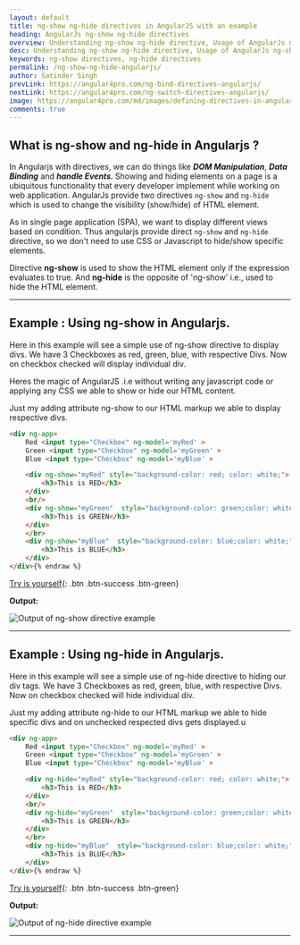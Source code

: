 ```yaml
---
layout: default
title: ng-show ng-hide directives in AngularJS with an example
heading: AngularJs ng-show ng-hide directives 
overview: Understanding ng-show ng-hide directive, Usage of AngularJs ng-show ng-hide directives with an example, Conditionally show / hide HTML element in AngularJs.
desc: Understanding ng-show ng-hide directive, Usage of AngularJs ng-show ng-hide directives with an example, Conditionally show / hide HTML element in AngularJs.
keywords: ng-show directives, ng-hide directives
permalink: /ng-show-ng-hide-angularjs/
author: Satinder Singh
prevLink: https://angular4pro.com/ng-bind-directives-angularjs/
nextLink: https://angular4pro.com/ng-switch-directives-angularjs/
image: https://angular4pro.com/md/images/defining-directives-in-angularjs.png
comments: true
---
```


## <i class="fa fa-angle-double-right color"></i> What is ng-show and ng-hide in Angularjs ?
In Angularjs with directives, we can do things like ***DOM Manipulation***, ***Data Binding*** and ***handle Events***. Showing and hiding elements on a page is a ubiquitous functionality that every developer implement while working on web application. AngularJs provide two directives `ng-show` and `ng-hide` which is used to change the visibility (show/hide) of HTML element. 

As in single page application (SPA), we want to display different views based on condition. Thus angularjs provide direct `ng-show` and `ng-hide` directive, so we don't need to use CSS or Javascript to hide/show specific elements. 

Directive **ng-show** is used to show the HTML element only if the expression evaluates to true. And **ng-hide** is the opposite of 'ng-show' i.e., used to hide the HTML element.

---

## <i class="fa fa-angle-double-right color"></i> Example : Using ng-show in Angularjs.

Here in this example will see a simple use of ng-show directive to display divs. We have 3 Checkboxes as red, green, blue, with respective Divs. Now on checkbox checked will display individual div. 

Heres the magic of AngularJS .i.e without writing any javascript code or applying any CSS we able to show or hide our HTML content. 

Just my adding attribute ng-show to our HTML markup we able to display respective divs.

```html {% raw %}
<div ng-app>
    Red <input type="Checkbox" ng-model='myRed' > 
    Green <input type="Checkbox" ng-model='myGreen' > 
    Blue <input type="Checkbox" ng-model='myBlue' > 

    <div ng-show="myRed" style="background-color: red; color: white;">
        <h3>This is RED</h3>
    </div>
    <br/>
    <div ng-show="myGreen"  style="background-color: green;color: white;">
        <h3>This is GREEN</h3>
    </div>
    </br>
    <div ng-show="myBlue"  style="background-color: blue;color: white;">
        <h3>This is BLUE</h3>
    </div>
</div>{% endraw %}
```

[Try is yourself](https://angular4pro.com/demos/editor.html?f=demo&i=121){: .btn .btn-success .btn-green}

**Output:** 

![Output of ng-show directive example](https://angular4pro.com/md/images/ng-show-directive-example.gif "Simple example of using ng-show directive in angularjs" )

---

## <i class="fa fa-angle-double-right color"></i> Example : Using ng-hide in Angularjs.

Here in this example will see a simple use of ng-hide directive to hiding our div tags. We have 3 Checkboxes as red, green, blue, with respective Divs. Now on checkbox checked will hide individual div. 

Just my adding attribute ng-hide to our HTML markup we able to hide specific divs and on unchecked respected divs gets displayed.u

```html {% raw %}
<div ng-app>
    Red <input type="Checkbox" ng-model='myRed' > 
    Green <input type="Checkbox" ng-model='myGreen' > 
    Blue <input type="Checkbox" ng-model='myBlue' > 

    <div ng-hide="myRed" style="background-color: red; color: white;">
        <h3>This is RED</h3>
    </div>
    <br/>
    <div ng-hide="myGreen"  style="background-color: green;color: white;">
        <h3>This is GREEN</h3>
    </div>
    </br>
    <div ng-hide="myBlue"  style="background-color: blue;color: white;">
        <h3>This is BLUE</h3>
    </div>
</div>{% endraw %}
```

[Try is yourself](https://angular4pro.com/demos/editor.html?f=demo&i=122){: .btn .btn-success .btn-green}

**Output:** 

![Output of ng-hide directive example](https://angular4pro.com/md/images/ng-hide-directive-example.gif "Simple example of using ng-hide directive in angularjs" )

---
